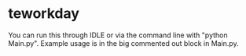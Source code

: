 # teworkday

You can run this through IDLE or via the command line with "python Main.py".
Example usage is in the big commented out block in Main.py.
